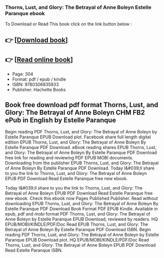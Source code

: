 ### Thorns, Lust, and Glory: The Betrayal of Anne Boleyn Estelle Paranque ebook

To Download or Read This book click on the link button below :

## 👉  [**[Download book](http://get-pdfs.com/download.php?group=book&from=github.com&id=722040&lnk=1081 "Download book")**]

## 👉  [**[Read online book](http://get-pdfs.com/download.php?group=book&from=github.com&id=722040&lnk=1081 "Read online book")**]


* Page: 304
* Format: pdf / epub / kindle
* ISBN: 9780306835933
* Publisher: Hachette Books



## Book free download pdf format Thorns, Lust, and Glory: The Betrayal of Anne Boleyn CHM FB2 ePub in English by Estelle Paranque


Begin reading PDF Thorns, Lust, and Glory: The Betrayal of Anne Boleyn by Estelle Paranque EPUB Download plot. Facebook share full length digital edition EPUB Thorns, Lust, and Glory: The Betrayal of Anne Boleyn By Estelle Paranque PDF Download. eBook reading shares EPUB Thorns, Lust, and Glory: The Betrayal of Anne Boleyn By Estelle Paranque PDF Download free link for reading and reviewing PDF EPUB MOBI documents. Downloading from the publisher EPUB Thorns, Lust, and Glory: The Betrayal of Anne Boleyn By Estelle Paranque PDF Download. Today I&amp;#039;ll share to you the link to Thorns, Lust, and Glory: The Betrayal of Anne Boleyn EPUB PDF Download Read Estelle Paranque free new ebook.

Today I&amp;#039;ll share to you the link to Thorns, Lust, and Glory: The Betrayal of Anne Boleyn EPUB PDF Download Read Estelle Paranque free new ebook. Check this ebook now Pages Published Publisher. Read without downloading EPUB Thorns, Lust, and Glory: The Betrayal of Anne Boleyn By Estelle Paranque PDF Download Book Format PDF EPUB Kindle. Available in epub, pdf and mobi format PDF Thorns, Lust, and Glory: The Betrayal of Anne Boleyn by Estelle Paranque EPUB Download, reviewed by readers. HQ EPUB/MOBI/KINDLE/PDF/Doc Read EPUB Thorns, Lust, and Glory: The Betrayal of Anne Boleyn By Estelle Paranque PDF Download ISBN. Begin reading PDF Thorns, Lust, and Glory: The Betrayal of Anne Boleyn by Estelle Paranque EPUB Download plot. HQ EPUB/MOBI/KINDLE/PDF/Doc Read Thorns, Lust, and Glory: The Betrayal of Anne Boleyn EPUB PDF Download Read Estelle Paranque ISBN.





